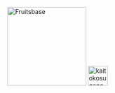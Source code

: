 <a href="https://www.fruitsbase.com"><img src="https://www.fruitsbase.com/fruitsbase-logo.png" width="180px" alt="Fruitsbase"/></a>
<a href="https://kaitokosuge.github.io/space/"><img src="https://kaitokosuge.github.io/space/img/pen.png" width="45px" alt="kaitokosugeno"/></a>










